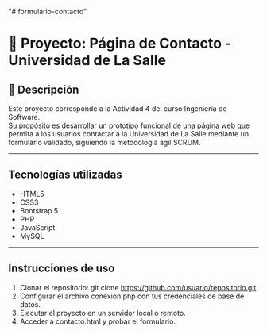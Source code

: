 "# formulario-contacto" 
# 🧩 Proyecto: Página de Contacto - Universidad de La Salle

## 📘 Descripción
Este proyecto corresponde a la Actividad 4 del curso Ingeniería de Software.  
Su propósito es desarrollar un prototipo funcional de una página web que permita a los usuarios contactar a la Universidad de La Salle mediante un formulario validado, siguiendo la metodología ágil SCRUM.

---

##  Tecnologías utilizadas
- HTML5  
- CSS3  
- Bootstrap 5  
- PHP  
- JavaScript  
- MySQL  

---

##  Instrucciones de uso
1. Clonar el repositorio: git clone https://github.com/usuario/repositorio.git
2. Configurar el archivo conexion.php con tus credenciales de base de datos.
3. Ejecutar el proyecto en un servidor local o remoto.
4. Acceder a contacto.html y probar el formulario.

